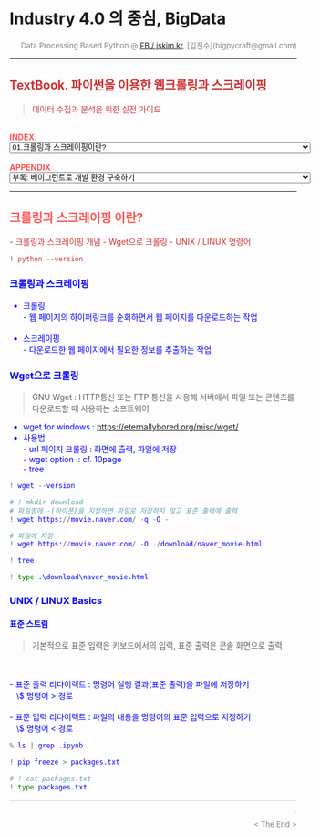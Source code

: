 
# Industry 4.0 의 중심, BigData

<div align='right'><font size=2 color='gray'>Data Processing Based Python @ <font color='blue'><a href='https://www.facebook.com/jskim.kr'>FB / jskim.kr</a></font>, [김진수](bigpycraft@gmail.com)</font></div>
<hr>

## <font color='#CC3333'>TextBook. 파이썬을 이용한 웹크롤링과 스크레이핑 </font>
> <font color='#CC3333'>데이터 수집과 분석을 위한 실전 가이드
<br/>
<font color='#FF5555'>
<b>INDEX. </b>
<br/>
<select name="index">
    <option value="CH00"> 파이썬을 이용한 웹크롤링과 스크레이핑, 데이터 수집과 분석을 위한 실전 가이드 </option>
    <option value="CH00"> ------------------------------------------------------------------------------------------------------------------ </option>
    <option value="CH01" selected> 01.크롤링과 스크레이핑이란?                      </option>
    <option value="CH02"> 02.파이썬으로 시작하는 크롤링/스크레이핑         </option>
    <option value="CH03"> 03.주요 라이브러리 활용                          </option>
    <option value="CH04"> 04.크롤러를 사용할 때 기억해야 하는 것           </option>
    <option value="CH05"> 05.크롤링/스크레이핑 실전과 데이터 활용          </option>
    <option value="CH06"> 06.Scrapy 프레임워크                             </option>
    <option value="CH07"> 07.크롤러의 지속적 운용과 관리                   </option>
</select>
<br/><br/>
<b>APPENDIX </b>
<br/>
<select name="appendix">
    <option value="A00"> 부록: 베이그런트로 개발 환경 구축하기 </option>
    <option value="A00"> ------------------------------------------------------------------------------------------------------------------ </option>
    <option value="A01"> A.1 버추얼박스와 베이그런트             </option>
    <option value="A02"> A.2 CPU 가상화 지원 기능 활성화하기     </option>
    <option value="A03"> A.3 버추얼박스 설치하기                 </option>
    <option value="A04"> A.4 베이그런트 설치하기                 </option>
    <option value="A05"> A.5 가상 머신 실행하기                  </option>
    <option value="A06"> A.6 게스트 OS에 SSH 접속하기            </option>
    <option value="A07"> A.7 리눅스 기본 조작                    </option>
    <option value="A07"> A.8 베이그런트의 가상 머신 조작 명령어  </option>
</select>

<br/>
<hr>

## <font color='#FF5555'>크롤링과 스크레이핑 이란? </font>
>  
<font color='#CC3333'>
- 크롤링과 스크레이핑 개념
- Wget으로 크롤링
- UNIX / LINUX 명령어 


```python
! python --version
```

### <font color='blue'> 크롤링과 스크레이핑
* 크롤링 
<br/> - 웹 페이지의 하이퍼링크를 순회하면서 웹 페이지를 다운로드하는 작업
<br/><br/>
* 스크레이핑
<br/> - 다운로드한 웹 페이지에서 필요한 정보를 추출하는 작업

### <font color='blue'> Wget으로 크롤링
> GNU Wget : HTTP통신 또는 FTP 통신을 사용해 서버에서 파일 또는 콘텐츠를 다운로드할 때 사용하는 소프트웨어
* wget for windows : https://eternallybored.org/misc/wget/
* 사용법
<br/> - url 페이지 크롤링 : 화면에 출력, 파일에 저장
<br/> - wget option  ::  cf. 10page
<br/> - tree



```python
! wget --version
```


```python
# ! mkdir download
# 파일명에 -(하이픈)을 지정하면 파일로 저장하지 않고 표준 출력에 출력
! wget https://movie.naver.com/ -q -O -
```


```python
# 파일에 저장
! wget https://movie.naver.com/ -O ./download/naver_movie.html
```


```python
! tree
```


```python
! type .\download\naver_movie.html
```

### <font color='blue'> UNIX / LINUX Basics

#### 표준 스트림
>  기본적으로 표준 입력은 키보드에서의 입력, 표준 출력은 콘솔 화면으로 출력
<br/>
<br/> - 표준 출력 리다이렉트 : 명령어 실행 결과(표준 출력)을 파일에 저장하기
<br/>  &nbsp;&nbsp; \$ 명령어 > 경로
<br/>
<br/> - 표준 입력 리다이렉트 : 파일의 내용을 명령어의 표준 입력으로 지정하기
<br/>  &nbsp;&nbsp; \$ 명령어 < 경로


```python
% ls | grep .ipynb
```


```python
! pip freeze > packages.txt
```


```python
# ! cat packages.txt
! type packages.txt
```

<hr>
<marquee><font size=3 color='brown'>The BigpyCraft find the information to design valuable society with Technology & Craft.</font></marquee>
<div align='right'><font size=2 color='gray'> &lt; The End &gt; </font></div>
